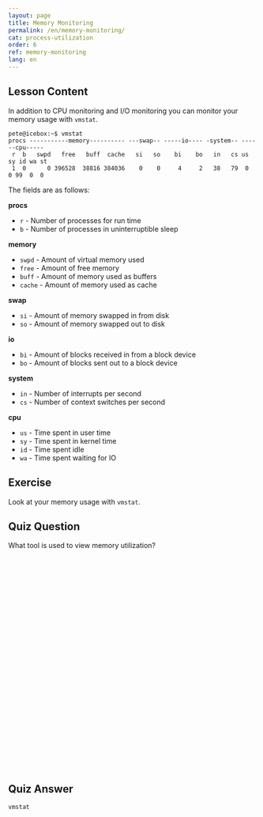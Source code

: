 ```yaml
---
layout: page
title: Memory Monitoring
permalink: /en/memory-monitoring/
cat: process-utilization
order: 6
ref: memory-monitoring
lang: en
---
```


## Lesson Content

In addition to CPU monitoring and I/O monitoring you can monitor your memory usage with `vmstat`.

```
pete@icebox:~$ vmstat
procs -----------memory---------- ---swap-- -----io---- -system-- ------cpu-----
 r  b   swpd   free   buff  cache   si   so    bi    bo   in   cs us sy id wa st
 1  0      0 396528  38816 384036    0    0     4     2   38   79  0  0 99  0  0
```

The fields are as follows:

**procs**

* `r` - Number of processes for run time
* `b` - Number of processes in uninterruptible sleep

**memory**

* `swpd` - Amount of virtual memory used
* `free` - Amount of free memory
* `buff` - Amount of memory used as buffers
* `cache` - Amount of memory used as cache

**swap**

* `si` - Amount of memory swapped in from disk
* `so` - Amount of memory swapped out to disk

**io**

* `bi` - Amount of blocks received in from a block device
* `bo` - Amount of blocks sent out to a block device

**system**

* `in` - Number of interrupts per second
* `cs` - Number of context switches per second

**cpu**

* `us` - Time spent in user time
* `sy` - Time spent in kernel time
* `id` - Time spent idle
* `wa` - Time spent waiting for IO

## Exercise

Look at your memory usage with `vmstat`.

## Quiz Question

What tool is used to view memory utilization?  
<br /><br /><br /><br /><br /><br /><br /><br /><br /><br /><br /><br /><br /><br /><br /><br /><br /><br /><br /><br /><br /><br /><br /><br /><br /><br /> 
## Quiz Answer

`vmstat`
